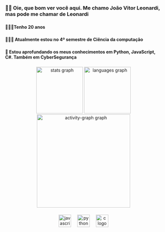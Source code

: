 <h3 align="left">👋🏿 Oie, que bom ver você aqui. Me chamo João Vitor Leonardi, mas pode me chamar de Leonardi</h3>

###

<h4 align="left">🙋🏿‍♂️Tenho 20 anos</h4>

###

<h4 align="left">👨🏿‍💻 Atualmente estou no 4º semestre de Ciência da computação</h4>

###

<h4 align="left">📌 Estou aprofundando os meus conhecimentos em Python, JavaScript, C#. Também em CyberSegurança</h4>

###

<div align="center">
  <img src="https://github-readme-stats.vercel.app/api?username=jooaoleonardi&hide_title=true&hide_rank=true&show_icons=true&include_all_commits=true&count_private=true&disable_animations=false&theme=vision-friendly-dark&locale=en&hide_border=true&order=1" height="150" alt="stats graph"  />
  <img src="https://github-readme-stats.vercel.app/api/top-langs?username=jooaoleonardi&locale=en&hide_title=false&layout=compact&card_width=320&langs_count=5&theme=vision-friendly-dark&hide_border=true&order=2" height="150" alt="languages graph"  />
  <img src="https://github-readme-activity-graph.vercel.app/graph?username=jooaoleonardi&radius=16&theme=chartreuse-dark&area=true&order=5" height="300" alt="activity-graph graph"  />
</div>

###

<div align="center">
  <img src="https://cdn.jsdelivr.net/gh/devicons/devicon/icons/javascript/javascript-original.svg" height="40" alt="javascript logo"  />
  <img width="12" />
  <img src="https://cdn.jsdelivr.net/gh/devicons/devicon/icons/python/python-original.svg" height="40" alt="python logo"  />
  <img width="12" />
  <img src="https://cdn.jsdelivr.net/gh/devicons/devicon/icons/c/c-original.svg" height="40" alt="c logo"  />
</div>

###
